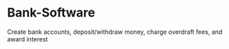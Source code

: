 # Bank-Software
Create bank accounts, deposit/withdraw money, charge overdraft fees, and award interest
